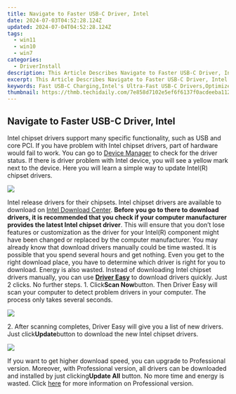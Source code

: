 ```yaml
---
title: Navigate to Faster USB-C Driver, Intel
date: 2024-07-03T04:52:28.124Z
updated: 2024-07-04T04:52:28.124Z
tags:
  - win11
  - win10
  - win7
categories:
  - DriverInstall
description: This Article Describes Navigate to Faster USB-C Driver, Intel
excerpt: This Article Describes Navigate to Faster USB-C Driver, Intel
keywords: Fast USB-C Charging,Intel's Ultra-Fast USB-C Drivers,Optimized USB-C Performance,Quick Charge with Intel USB-C Adapter,Enhanced Speed,Intel USB-C Power Efficiency,Accelerated Data Transfer USB-C
thumbnail: https://thmb.techidaily.com/7e858d7102e5ef6f6137f0acdeeba112d7b0daf0c9e0dad5ba4b3979a33bb860.jpg
---
```


## Navigate to Faster USB-C Driver, Intel

Intel chipset drivers support many specific functionality, such as USB and core PCI. If you have problem with Intel chipset drivers, part of hardware would fail to work. You can go to [Device Manager](https://tools.techidaily.com/drivereasy/download/) to check for the driver status. If there is driver problem with Intel device, you will see a yellow mark next to the device. Here you will learn a simple way to update Intel(R) chipset drivers.

![](https://images.drivereasy.com/wp-content/uploads/2016/07/img_5776162086979.png)

Intel release drivers for their chipsets. Intel chipset drivers are available to download on [Intel Download Center](https://downloadcenter.intel.com/). **Before you go to there to download drivers, it is recommended that you check if your computer manufacturer provides the latest Intel chipset driver**. This will ensure that you don’t lose features or customization as the driver for your Intel(R) component might have been changed or replaced by the computer manufacturer. You may already know that download drivers manually could be time wasted. It is possible that you spend several hours and get nothing. Even you get to the right download place, you have to determine which driver is right for you to download. Energy is also wasted. Instead of downloading Intel chipset drivers manually, you can use **[Driver Easy](https://tools.techidaily.com/drivereasy/download/)** to download drivers quickly. Just 2 clicks. No further steps. 1\. Click**Scan Now**button. Then Driver Easy will scan your computer to detect problem drivers in your computer. The process only takes several seconds.

![](https://images.drivereasy.com/wp-content/uploads/2017/04/img_58f090fb83f4c.png)

2\. After scanning completes, Driver Easy will give you a list of new drivers. Just click**Update**button to download the new Intel chipset drivers.

![](https://images.drivereasy.com/wp-content/uploads/2017/04/img_58f09126831a2.jpg)

 If you want to get higher download speed, you can upgrade to Professional version. Moreover, with Professional version, all drivers can be downloaded and installed by just clicking**Update All** button. No more time and energy is wasted. Click [here](https://tools.techidaily.com/drivereasy/download/) for more information on Professional version.

<ins class="adsbygoogle"
     style="display:block"
     data-ad-format="autorelaxed"
     data-ad-client="ca-pub-7571918770474297"
     data-ad-slot="1223367746"></ins>



<ins class="adsbygoogle"
     style="display:block"
     data-ad-client="ca-pub-7571918770474297"
     data-ad-slot="8358498916"
     data-ad-format="auto"
     data-full-width-responsive="true"></ins>


